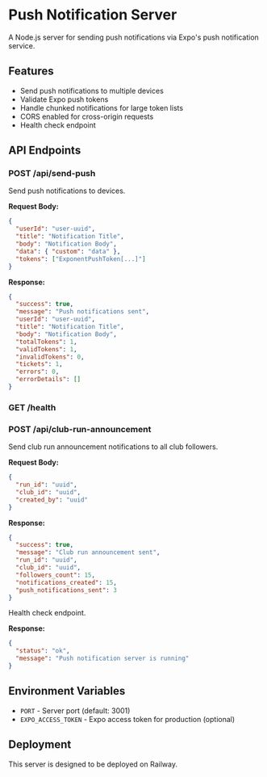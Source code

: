 # Push Notification Server

A Node.js server for sending push notifications via Expo's push notification service.

## Features

- Send push notifications to multiple devices
- Validate Expo push tokens
- Handle chunked notifications for large token lists
- CORS enabled for cross-origin requests
- Health check endpoint

## API Endpoints

### POST /api/send-push

Send push notifications to devices.

**Request Body:**
```json
{
  "userId": "user-uuid",
  "title": "Notification Title",
  "body": "Notification Body",
  "data": { "custom": "data" },
  "tokens": ["ExponentPushToken[...]"]
}
```

**Response:**
```json
{
  "success": true,
  "message": "Push notifications sent",
  "userId": "user-uuid",
  "title": "Notification Title",
  "body": "Notification Body",
  "totalTokens": 1,
  "validTokens": 1,
  "invalidTokens": 0,
  "tickets": 1,
  "errors": 0,
  "errorDetails": []
}
```

### GET /health

### POST /api/club-run-announcement

Send club run announcement notifications to all club followers.

**Request Body:**
```json
{
  "run_id": "uuid",
  "club_id": "uuid",
  "created_by": "uuid"
}
```

**Response:**
```json
{
  "success": true,
  "message": "Club run announcement sent",
  "run_id": "uuid",
  "club_id": "uuid",
  "followers_count": 15,
  "notifications_created": 15,
  "push_notifications_sent": 3
}
```

Health check endpoint.

**Response:**
```json
{
  "status": "ok",
  "message": "Push notification server is running"
}
```

## Environment Variables

- `PORT` - Server port (default: 3001)
- `EXPO_ACCESS_TOKEN` - Expo access token for production (optional)

## Deployment

This server is designed to be deployed on Railway. 